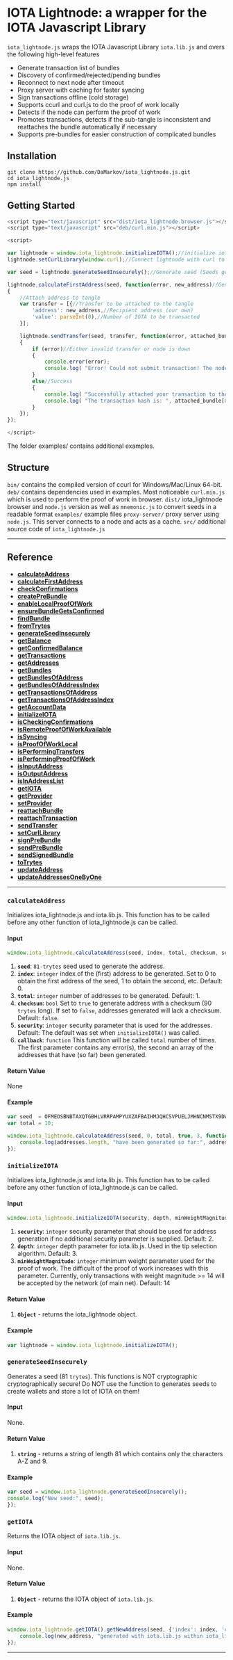 # IOTA Lightnode: a wrapper for the IOTA Javascript Library

`iota_lightnode.js` wraps the IOTA Javascript Library `iota.lib.js` and overs the following high-level features

* Generate transaction list of bundles
* Discovery of confirmed/rejected/pending bundles
* Reconnect to next node after timeout
* Proxy server with caching for faster syncing
* Sign transactions offline (cold storage)
* Supports ccurl and curl.js to do the proof of work locally
* Detects if the node can perform the proof of work
* Promotes transactions, detects if the sub-tangle is inconsistent and reattaches the bundle automatically if necessary
* Supports pre-bundles for easier construction of complicated bundles


## Installation

```
git clone https://github.com/DaMarkov/iota_lightnode.js.git
cd iota_lightnode.js
npm install
```


## Getting Started


```js
<script type="text/javascript" src="dist/iota_lightnode.browser.js"></script>
<script type="text/javascript" src="deb/curl.min.js"></script>

<script>

var lightnode = window.iota_lightnode.initializeIOTA();//initialize iota lightnode
lightnode.setCurlLibrary(window.curl);//Connect lightnode with curl to do the proof of work in the browser

var seed = lightnode.generateSeedInsecurely();//Generate seed (Seeds generated by this function are NOT cryptographic safe!)

lightnode.calculateFirstAddress(seed, function(error, new_address)//Generate the first address of this seed
{
	//Attach address to tangle
    var transfer = [{//Transfer to be attached to the tangle
        'address': new_address,//Recipient address (our own)
        'value': parseInt(0),//Number of IOTA to be transacted
    }];

    lightnode.sendTransfer(seed, transfer, function(error, attached_bundle)//Prepare bundle, do tip selection, perform proof of work and attach to tangle
    {
        if (error)//Either invalid transfer or node is down
        {
            console.error(error);
            console.log( "Error! Could not submit transaction! The node you are connecting to might be down." );
        }
        else//Success
        {
            console.log( "Successfully attached your transaction to the tangle with bundle", attached_bundle);
            console.log( "The transaction hash is: ", attached_bundle[0].hash );
        }
    });
});

</script>
```
The folder examples/ contains additional examples.

## Structure

`bin/` contains the compiled version of ccurl for Windows/Mac/Linux 64-bit.
`deb/` contains dependencies used in examples. Most noticeable `curl.min.js` which is used to perform the proof of work in browser.
`dist/` iota_lightnode browser and `node.js` version as well as `mnemonic.js` to convert seeds in a readable format
`examples/` example files
`proxy-server/` proxy server using `node.js`. This server connects to a node and acts as a cache.
`src/` additional source code of `iota_lightnode.js`



---

## Reference

- **[calculateAddress](#calculateaddress)**
- **[calculateFirstAddress](#calculatefirstaddress)**
- **[checkConfirmations](#checkconfirmations)**
- **[createPreBundle](#createprebundle)**
- **[enableLocalProofOfWork](#enablelocalproofofwork)**
- **[ensureBundleGetsConfirmed](#ensurebundlegetsconfirmed)**
- **[findBundle](#findbundle)**
- **[fromTrytes](#fromtrytes)**
- **[generateSeedInsecurely](#generateseedinsecurely)**
- **[getBalance](#getbalance)**
- **[getConfirmedBalance](#getconfirmedbalance)**
- **[getTransactions](#gettransactions)**
- **[getAddresses](#getaddresses)**
- **[getBundles](#getbundles)**
- **[getBundlesOfAddress](#getbundlesofaddress)**
- **[getBundlesOfAddressIndex](#getbundlesofaddressindex)**
- **[getTransactionsOfAddress](#gettransactionsofaddress)**
- **[getTransactionsOfAddressIndex](#gettransactionsofaddressindex)**
- **[getAccountData](#getaccountdata)**
- **[initializeIOTA](#initializeiota)**
- **[isCheckingConfirmations](#ischeckingconfirmations)**
- **[isRemoteProofOfWorkAvailable](#isremoteproofofworkavailable)**
- **[isSyncing](#issyncing)**
- **[isProofOfWorkLocal](#isproofofworklocal)**
- **[isPerformingTransfers](#isperformingtransfers)**
- **[isPerformingProofOfWork](#isperformingproofofwork)**
- **[isInputAddress](#isinputaddress)**
- **[isOutputAddress](#isoutputaddress)**
- **[isInAddressList](#isinaddresslist)**
- **[getIOTA](#getiota)**
- **[getProvider](#getprovider)**
- **[setProvider](#setprovider)**
- **[reattachBundle](#reattachbundle)**
- **[reattachTransaction](#reattachtransaction)**
- **[sendTransfer](#sendtransfer)**
- **[setCurlLibrary](#setcurllibrary)**
- **[signPreBundle](#signprebundle)**
- **[sendPreBundle](#sendprebundle)**
- **[sendSignedBundle](#sendsignedbundle)**
- **[toTrytes](#totrytes)**
- **[updateAddress](#updateaddress)**
- **[updateAddressesOneByOne](#updateaddressesonebyone)**

---



### `calculateAddress`

Initializes iota_lightnode.js and iota.lib.js. This function has to be called before any other function of iota_lightnode.js can be called.

#### Input
```js
window.iota_lightnode.calculateAddress(seed, index, total, checksum, security, callback(error, addresses))
```

1. **`seed`**: `81-trytes` seed used to generate the address.
2. **`index`**: `integer` index of the (first) address to be generated. Set to 0 to obtain the first address of the seed, 1 to obtain the second, etc. Default: 0.
3. **`total`**: `integer` number of addresses to be generated. Default: 1.
4. **`checksum`**: `bool` Set to `true` to generate address with a checksum (90 `trytes` long). If set to `false`, addresses generated will lack a checksum. Default: `false`.
5. **`security`**: `integer` security parameter that is used for the addresses. Default: The default was set when `initializeIOTA()` was called.
5. **`callback`**: `function` This function will be called `total` number of times. The first parameter contains any error(s), the second an array of the addresses that have (so far) been generated.

#### Return Value

None

#### Example

```js
var seed  = OFMEOSBNBTAXQTGBHLVRRPAMPYUXZAFBAIHMJQHCSVPUELJMHNCNMSTX9DWZH9INOU9OJAUTPOYOTRZKY;
var total = 10;

window.iota_lightnode.calculateAddress(seed, 0, total, true, 3, function(error, addresses) {
	console.log(addresses.length, "have been generated so far:", addresses);
});
```



### `initializeIOTA`

Initializes iota_lightnode.js and iota.lib.js. This function has to be called before any other function of iota_lightnode.js can be called.

#### Input
```js
window.iota_lightnode.initializeIOTA(security, depth, minWeightMagnitude)
```

1. **`security`**: `integer` security parameter that should be used for address generation if no additional security parameter is supplied. Default: 2.
2. **`depth`**: `integer` depth parameter for iota.lib.js. Used in the tip selection algorithm. Default: 3.
2. **`minWeightMagnitude`**: `integer` minimum weight parameter used for the proof of work. The difficult of the proof of work increases with this parameter. Currently, only transactions with weight magnitude >= 14 will be accepted by the network (of main net). Default: 14

#### Return Value

1. **`Object`** - returns the iota_lightnode object.

#### Example

```js
var lightnode = window.iota_lightnode.initializeIOTA();
```



### `generateSeedInsecurely`

Generates a seed (81 `trytes`). This functions is NOT cryptographic cryptographically secure! Do NOT use the function to generates seeds to create wallets and store a lot of IOTA on them!

#### Input

None.

#### Return Value

1. **`string`** - returns a string of length 81 which contains only the characters A-Z and 9.

#### Example

```js
var seed = window.iota_lightnode.generateSeedInsecurely();
console.log("New seed:", seed);
});
```



### `getIOTA`

Returns the IOTA object of `iota.lib.js`.

#### Input

None.

#### Return Value

1. **`Object`** - returns the IOTA object of `iota.lib.js`.

#### Example

```js
window.iota_lightnode.getIOTA().getNewAddress(seed, {'index': index, 'checksum': true, 'security': 2}, function(error, new_address) {
	console.log(new_address, "generated with iota.lib.js within iota_lightnode");
});
```



---